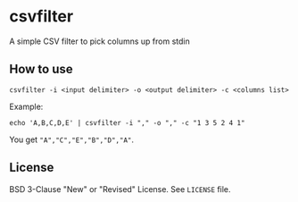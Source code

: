 # csvfilter
A simple CSV filter to pick columns up from stdin

## How to use

```
csvfilter -i <input delimiter> -o <output delimiter> -c <columns list>
```

Example:

```
echo 'A,B,C,D,E' | csvfilter -i "," -o "," -c "1 3 5 2 4 1"
```

You get `"A","C","E","B","D","A"`.

## License

BSD 3-Clause "New" or "Revised" License. See `LICENSE` file.
